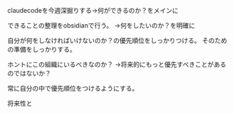 claudecodeを今週深掘りする→何ができるのか？をメインに

できることの整理をobsidianで行う。
→何をしたいのか？を明確に

自分が何をしなければいけないのか？の優先順位をしっかりつける。
そのための準備をしっかりする。

ホントにこの組織にいるべきなのか？
→将来的にもっと優先すべきことがあるのではないか？

常に自分の中で優先順位をつけるようにする。

将来性と

